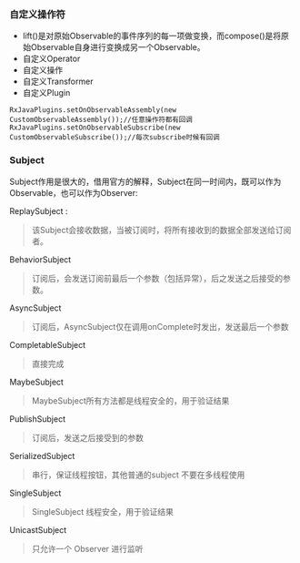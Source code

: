 ### 自定义操作符

- lift()是对原始Observable的事件序列的每一项做变换，而compose()是将原始Observable自身进行变换成另一个Observable。
- 自定义Operator
- 自定义操作
- 自定义Transformer
- 自定义Plugin
```
RxJavaPlugins.setOnObservableAssembly(new CustomObservableAssembly());//任意操作符都有回调
RxJavaPlugins.setOnObservableSubscribe(new CustomObservableSubscribe());//每次subscribe时候有回调

```

### Subject
Subject作用是很大的，借用官方的解释，Subject在同一时间内，既可以作为Observable，也可以作为Observer:

ReplaySubject :
> 该Subject会接收数据，当被订阅时，将所有接收到的数据全部发送给订阅者。

BehaviorSubject
> 订阅后，会发送订阅前最后一个参数（包括异常），后之发送之后接受的参数。

AsyncSubject
> 订阅后，AsyncSubject仅在调用onComplete时发出，发送最后一个参数

CompletableSubject
> 直接完成

MaybeSubject
> MaybeSubject所有方法都是线程安全的，用于验证结果

PublishSubject
> 订阅后，发送之后接受到的参数

SerializedSubject
> 串行，保证线程按钮，其他普通的subject 不要在多线程使用

SingleSubject
> SingleSubject 线程安全，用于验证结果

UnicastSubject
> 只允许一个 Observer 进行监听